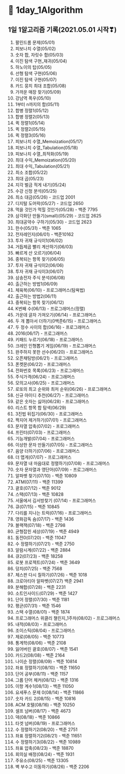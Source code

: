 # 📖 1day_1Algorithm

## 1일 1알고리즘 기록(2021.05.01 시작❣)

1. 팔린드롬 문제(05/01)
2. 피보나치 수열(05/02)
3. 숫자 합, 자릿수 합(05/03)
4. 이진 탐색 구현_재귀(05/04)
5. 하노이의 탑(05/05)
6. 선형 탐색 구현(05/06)
7. 이진 탐색 구현(05/07)
8. 카드 뭉치 최대 조합(05/08)
9. 가까운 매장 찾기(05/09)
10. 강남역 폭우(05/10)
11. 1부터 n까지의 합(05/11)
12. 합병 정렬1(05/12)
13. 합병 정렬2(05/13)
14. 퀵 정렬1(05/14)
15. 퀵 정렬2(05/15)
16. 퀵 정렬3(05/16)
17. 피보나치 수열_Memoization(05/17)
18. 피보나치 수열_Tabulation(05/18)
19. 피보나치 수열_최적화(05/19)
20. 최대 수익_Memoization(05/20)
21. 최대 수익_Tabulation(05/21)
22. 최소 조합(05/22)
23. 최대 곱(05/23)
24. 지각 벌금 적게 내기(05/24)
25. 수강 신청 분석(05/25)
26. 최소 대금(05/26) - 코드업 2001
27. 디지털 도어락(05/27) - 코드업 2650
28. 먹을 것인가 먹힐 것인가(05/28) - 백준 7795
29. 삼각화단 만들기(small)(05/29) - 코드업 2625
30. 최대공약수 구하기(05/30) - 코드업 2623
31. 한수(05/31) - 백준 1065
32. 전자레인지(06/01) - 백준10162
33. 투자 귀재 규식이1(06/02)
34. 거듭제곱 빨리 계산하기(06/03)
35. 빠르게 산 오르기(06/04)
36. 중복되는 항목 찾기(06/05)
37. 투자 귀재 규식이2(06/06)
38. 투자 귀재 규식이3(06/07)
39. 삼송전자 주식 분석(06/08)
40. 출근하는 방법1(06/09)
41. 체육복(06/10) - 프로그래머스(탐욕법)
42. 출근하는 방법2(06/11)
43. 중복되는 항목 찾기(06/12)
44. K번째 수(06/13) - 프로그래머스(정렬)
45. 가운데 글자 가져오기(06/14) - 프로그래머스
46. 두 개 뽑아서 더하기(0백준6/15) - 프로그래머스
47. 두 정수 사이의 합(06/16) - 프로그래머스
48. 2016(06/17) - 프로그래머스
49. 키패드 누르기(06/18) - 프로그래머스
50. 크레인 인형뽑기 게임(06/19) - 프로그래머스
51. 완주하지 못한 선수(06/20) - 프로그래머스
52. 오픈채팅방(06/21) - 프로그래머스
53. 폰켓몬(06/22) - 프로그래머스
54. 전화번호 목록(06/23) - 프로그래머스
55. 주식가격(06/24) - 프로그래머스
56. 모의고사(06/25) - 프로그래머스
57. 로또의 최고 순위와 최저 순위(06/26) - 프로그래머스
58. 신규 아이디 추천(06/27) - 프로그래머스
59. 같은 숫자는 싫어(06/28) - 프로그래머스
60. 리스트 항목 합 탐색(06/29)
61. 3진법 뒤집기(06/30) - 프로그래머스
62. 짝지어 제거하기(07/01) - 프로그래머스
63. 문자열 압축(07/02) - 프로그래머스
64. 프린터(07/03) - 프로그래머스
65. 기능개발(07/04) - 프로그래머스
66. 이상한 문자 만들기(07/05) - 프로그래머스
67. 음양 더하기(07/06) - 프로그래머스
68. 더 맵게(07/07) - 프로그래머스
69. 문자열 내 마음대로 정렬하기(07/08) - 프로그래머스
70. 숫자 문자열과 영단어(07/09) - 프로그래머스
71. 알파벳 찾기(07/10) - 백준 10809
72. ATM(07/11) - 백준 11399
73. 괄호(07/12) - 백준 9012
74. 스택(07/13) - 백준 10828
75. 서울에서 김서방찾기 (07/14) - 프로그래머스
76. 큐(07/15) - 백준 10845
77. 다리를 지나는 트럭(07/16) - 프로그래머스
78. 영화감독 숌(07/17) - 백준 1436
79. 블랙잭(07/18) - 백준 2798
80. 균형잡힌 세상(07/19) - 백준 4949
81. 동전0(07/20) - 백준 11047
82. 수 정렬하기(07/21) - 백준 2750
83. 알람시계(07/22) - 백준 2884
84. 큐2(07/23) - 백준 18258
85. 로봇 프로젝트(07/24) - 백준 3649
86. 덩치(07/25) - 백준 7568
87. 체스판 다시 칠하기(07/26) - 백준 1018
88. 크로아티아 알파벳(07/27) 백준 2941
89. 분해합(07/28) - 백준 2231
90. 소트인사이드(07/29) - 백준 1427
91. 단어 정렬(07/30) - 백준 1181
92. 평균(07/31) - 백준 1546
93. 스택 수열(08/01) - 백준 1874
94. 프로그래머스 위클리 챌린지_1주차(08/02) - 프로그래머스
95. 내적(08/03) - 프로그래머스
96. 조이스틱(08/04) - 프로그래머스
97. 제로(08/05) - 백준 10773
98. 통계학(08/06) - 백준 2108
99. 잃어버린 괄호(08/07) - 백준 1541
100. 카드2(08/08) - 백준 2164
101. 나이순 정렬(08/09) - 백준 10814
102. 좌표 정렬하기(08/10) - 백준 11650 
103. 단어 공부(08/11) - 백준 1157
104. 그룹 단어 체커(08/12) - 백준 1316
105. 이항 계수1(08/13) - 백준 11050
106. 요세푸스 문제 0(08/14) - 백준 11866
107. 숫자 카드 2(08/15) - 백준 10816
108. ACM 호텔(08/16) - 백준 10250
109. 셀프 넘버(08/17) - 백준 4673
110. 덱(08/18) - 백준 10866
111. 타겟 넘버(08/19) - 프로그래머스
112. 수 정렬하기2(08/20) - 백준 2751
113. 좌표 정렬하기2(08/21) - 백준 11651
114. 수 정렬하기3(08/22) - 백준 10989
115. 좌표 압축(08/23) - 백준 18870
116. 회의실 배정(08/24) -  백준 1931
117. 주유소(08/25) - 백준 13305
118. 벽 부수고 이동하기(08/26) - 백준 2206

